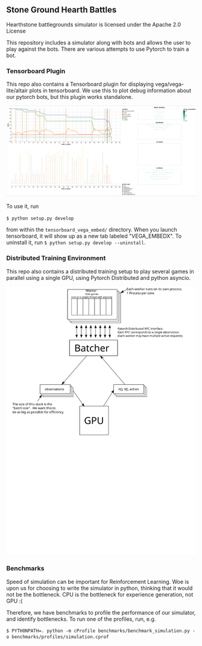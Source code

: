 ## Stone Ground Hearth Battles

Hearthstone battlegrounds simulator is licensed under the Apache 2.0 License


This repository includes a simulator along with bots and allows the user to play against the bots. There are various
attempts to use Pytorch to train a bot.

### Tensorboard Plugin
This repo also contains a Tensorboard plugin for displaying vega/vega-lite/altair plots in tensorboard.  We use this
to plot debug information about our pytorch bots, but this plugin works standalone.  

![Example Screenshot of Tensorboard_Vega_Embed plugin](doc/Tensorboard_Vega_Embed_example.png)

To use it, run

`$ python setup.py develop`

from within the `tensorboard_vega_embed/` directory.   When you launch tensorboard, it will show up as a new tab
labeled "VEGA_EMBEDX".  To uninstall it, run `$ python setup.py develop --uninstall`.

### Distributed Training Environment
This repo also contains a distributed training setup to play several games in parallel
using a single GPU, using Pytorch Distributed and python asyncio.

![Architecture Diagram](doc/architecture.svg)

### Benchmarks
Speed of simulation can be important for Reinforcement Learning.  Woe is upon us for choosing to write the simulator
in python, thinking that it would not be the bottleneck.  CPU is the bottleneck for experience generation, not GPU :(

Therefore, we have benchmarks to profile the performance of our simulator, and identify bottlenecks.  To run one of the
profiles, run, e.g.

```shell
$ PYTHONPATH=. python -m cProfile benchmarks/benchmark_simulation.py -o benchmarks/profiles/simulation.cprof
```